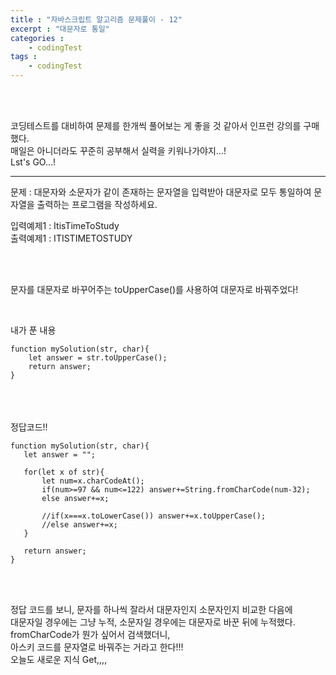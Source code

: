 ```yaml
---
title : "자바스크립트 알고리즘 문제풀이 - 12"
excerpt : "대문자로 통일"
categories : 
    - codingTest
tags : 
    - codingTest
---
```



<br><br> 

코딩테스트를 대비하여 문제를 한개씩 풀어보는 게 좋을 것 같아서 인프런 강의를 구매했다.  
매일은 아니더라도 꾸준히 공부해서 실력을 키워나가야지...!  
Lst's GO...!  

---
문제 : 대문자와 소문자가 같이 존재하는 문자열을 입력받아 대문자로 모두 통일하여 문자열을 출력하는 프로그램을 작성하세요.  
 

입력예제1 : ItisTimeToStudy      
출력예제1 : ITISTIMETOSTUDY       

<br><br>
 
문자를 대문자로 바꾸어주는 toUpperCase()를 사용하여 대문자로 바꿔주었다!    



<br>

내가 푼 내용  

```
function mySolution(str, char){
    let answer = str.toUpperCase();
    return answer;
}
```   

<br><br>   
정답코드!!  

 ```
function mySolution(str, char){
    let answer = "";

    for(let x of str){
        let num=x.charCodeAt();
        if(num>=97 && num<=122) answer+=String.fromCharCode(num-32);
        else answer+=x;

        //if(x===x.toLowerCase()) answer+=x.toUpperCase();
        //else answer+=x;
    }

    return answer;
}
```   

<br><br>   

정답 코드를 보니, 문자를 하나씩 잘라서 대문자인지 소문자인지 비교한 다음에   
대문자일 경우에는 그냥 누적, 소문자일 경우에는 대문자로 바꾼 뒤에 누적했다.  
fromCharCode가 뭔가 싶어서 검색했더니,  
아스키 코드를 문자열로 바꿔주는 거라고 한다!!!  
오늘도 새로운 지식 Get,,,,  
<br><br>   





